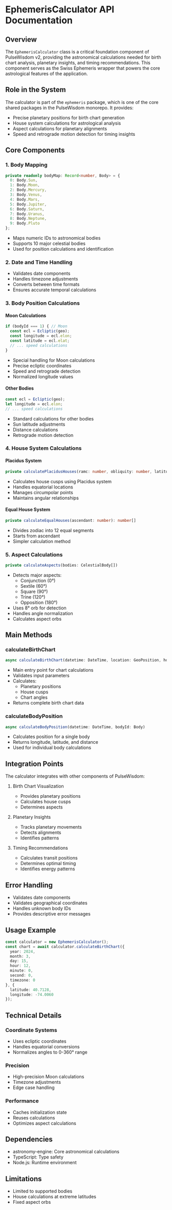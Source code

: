 # EphemerisCalculator API Documentation

## Overview
The `EphemerisCalculator` class is a critical foundation component of PulseWisdom v2, providing the astronomical calculations needed for birth chart analysis, planetary insights, and timing recommendations. This component serves as the Swiss Ephemeris wrapper that powers the core astrological features of the application.

## Role in the System
The calculator is part of the `ephemeris` package, which is one of the core shared packages in the PulseWisdom monorepo. It provides:
- Precise planetary positions for birth chart generation
- House system calculations for astrological analysis
- Aspect calculations for planetary alignments
- Speed and retrograde motion detection for timing insights

## Core Components

### 1. Body Mapping
```typescript
private readonly bodyMap: Record<number, Body> = {
  0: Body.Sun,
  1: Body.Moon,
  2: Body.Mercury,
  3: Body.Venus,
  4: Body.Mars,
  5: Body.Jupiter,
  6: Body.Saturn,
  7: Body.Uranus,
  8: Body.Neptune,
  9: Body.Pluto
};
```
- Maps numeric IDs to astronomical bodies
- Supports 10 major celestial bodies
- Used for position calculations and identification

### 2. Date and Time Handling
- Validates date components
- Handles timezone adjustments
- Converts between time formats
- Ensures accurate temporal calculations

### 3. Body Position Calculations

#### Moon Calculations
```typescript
if (bodyId === 1) { // Moon
  const ecl = Ecliptic(geo);
  const longitude = ecl.elon;
  const latitude = ecl.elat;
  // ... speed calculations
}
```
- Special handling for Moon calculations
- Precise ecliptic coordinates
- Speed and retrograde detection
- Normalized longitude values

#### Other Bodies
```typescript
const ecl = Ecliptic(geo);
let longitude = ecl.elon;
// ... speed calculations
```
- Standard calculations for other bodies
- Sun latitude adjustments
- Distance calculations
- Retrograde motion detection

### 4. House System Calculations

#### Placidus System
```typescript
private calculatePlacidusHouses(ramc: number, obliquity: number, latitude: number): number[]
```
- Calculates house cusps using Placidus system
- Handles equatorial locations
- Manages circumpolar points
- Maintains angular relationships

#### Equal House System
```typescript
private calculateEqualHouses(ascendant: number): number[]
```
- Divides zodiac into 12 equal segments
- Starts from ascendant
- Simpler calculation method

### 5. Aspect Calculations
```typescript
private calculateAspects(bodies: CelestialBody[])
```
- Detects major aspects:
  - Conjunction (0°)
  - Sextile (60°)
  - Square (90°)
  - Trine (120°)
  - Opposition (180°)
- Uses 8° orb for detection
- Handles angle normalization
- Calculates aspect orbs

## Main Methods

### calculateBirthChart
```typescript
async calculateBirthChart(datetime: DateTime, location: GeoPosition, houseSystem: 'P' | 'E' = 'P')
```
- Main entry point for chart calculations
- Validates input parameters
- Calculates:
  - Planetary positions
  - House cusps
  - Chart angles
- Returns complete birth chart data

### calculateBodyPosition
```typescript
async calculateBodyPosition(datetime: DateTime, bodyId: Body)
```
- Calculates position for a single body
- Returns longitude, latitude, and distance
- Used for individual body calculations

## Integration Points
The calculator integrates with other components of PulseWisdom:
1. Birth Chart Visualization
   - Provides planetary positions
   - Calculates house cusps
   - Determines aspects

2. Planetary Insights
   - Tracks planetary movements
   - Detects alignments
   - Identifies patterns

3. Timing Recommendations
   - Calculates transit positions
   - Determines optimal timing
   - Identifies energy patterns

## Error Handling
- Validates date components
- Validates geographical coordinates
- Handles unknown body IDs
- Provides descriptive error messages

## Usage Example
```typescript
const calculator = new EphemerisCalculator();
const chart = await calculator.calculateBirthChart({
  year: 2024,
  month: 3,
  day: 15,
  hour: 12,
  minute: 0,
  second: 0,
  timezone: 0
}, {
  latitude: 40.7128,
  longitude: -74.0060
});
```

## Technical Details

### Coordinate Systems
- Uses ecliptic coordinates
- Handles equatorial conversions
- Normalizes angles to 0-360° range

### Precision
- High-precision Moon calculations
- Timezone adjustments
- Edge case handling

### Performance
- Caches initialization state
- Reuses calculations
- Optimizes aspect calculations

## Dependencies
- astronomy-engine: Core astronomical calculations
- TypeScript: Type safety
- Node.js: Runtime environment

## Limitations
- Limited to supported bodies
- House calculations at extreme latitudes
- Fixed aspect orbs 